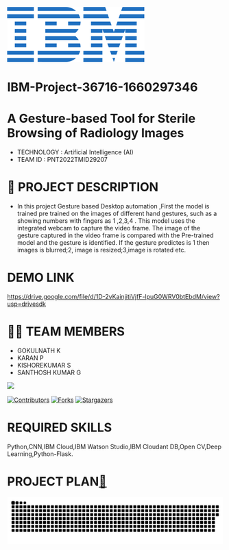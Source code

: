 
<!-- PROJECT LOGO -->

  <a href="https://github.com/IBM-EPBL/IBM-Project-36716-1660297346">
    <img src="https://raw.githubusercontent.com/FaraazAhmedC/FaraazAhmedC/main/IBM_logo.svg.png" alt="Logo" width="320" height="128">
 
 </a>

<br />

<div align= left>
  
  # **IBM-Project-36716-1660297346**
  
</div>


# **A Gesture-based Tool for Sterile Browsing of Radiology Images**

- TECHNOLOGY : Artificial Intelligence (AI)
- TEAM ID : PNT2022TMID29207

# **📒 PROJECT DESCRIPTION**
- In this project Gesture based Desktop automation ,First the model is trained pre trained on the images of different hand gestures, such as a showing numbers with fingers as 1 ,2,3,4 . This model uses the integrated webcam to capture the video frame. The image of the gesture captured in the video frame is compared with  the Pre-trained model and the gesture is identified. If the gesture predictes is 1 then images is blurred;2, image is resized;3,image is rotated etc.

# **DEMO LINK**
https://drive.google.com/file/d/1D-2vKainjitiVjfF-lpuG0WRV0btEbdM/view?usp=drivesdk

# **👨‍💻 TEAM MEMBERS**
-  GOKULNATH K
-  KARAN P
-  KISHOREKUMAR S 
- SANTHOSH KUMAR G



<img src = "https://contrib.rocks/image?repo=IBM-EPBL/IBM-Project-36716-1660297346"/>

[![Contributors][contributors-shield]][contributors-url]
[![Forks][forks-shield]][forks-url]
[![Stargazers][stars-shield]][stars-url]



# REQUIRED SKILLS

Python,CNN,IBM Cloud,IBM Watson Studio,IBM Cloudant DB,Open CV,Deep Learning,Python-Flask.

# **PROJECT PLAN**[📖](https://drive.google.com/file/d/1JGdRjevCCdO0Ld6N2eW2PblcOMvUsp8h/view?usp=sharing)

![Snake animation](https://github.com/FaraazAhmedC/FaraazAhmedC/blob/main/snake%20grid.svg)

<!-- MARKDOWN LINKS & IMAGES -->
<!-- https://www.markdownguide.org/basic-syntax/#reference-style-links -->
[contributors-shield]: https://img.shields.io/github/contributors/IBM-EPBL/IBM-Project-17477-1659672111.svg?style=for-the-badge
[contributors-url]:https://github.com/IBM-EPBL/IBM-Project-36716-1660297346/graphs/contributors
[forks-shield]:https://img.shields.io/github/forks/IBM-EPBL/IBM-Project-17477-1659672111.svg?style=for-the-badge
[forks-url]:https://github.com/IBM-EPBL/IBM-Project-36716-1660297346/network/members
[stars-shield]: https://img.shields.io/github/stars/IBM-EPBL/IBM-Project-17477-1659672111.svg?style=for-the-badge
[stars-url]:https://github.com/IBM-EPBL/IBM-Project-36716-1660297346/stargazers
